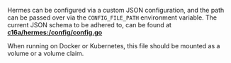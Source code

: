 Hermes can be configured via a custom JSON configuration, and the path can be passed over via the `CONFIG_FILE_PATH` environment variable.
The current JSON schema to be adhered to, can be found at [**c16a/hermes:/config/config.go**](https://github.com/c16a/hermes/blob/master/config/config.go)

When running on Docker or Kubernetes, this file should be mounted as a volume or a volume claim.
